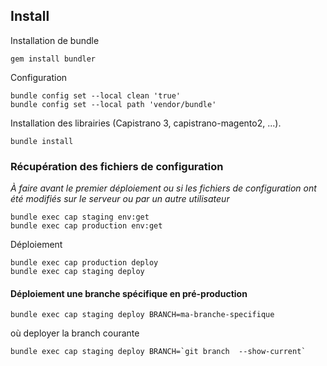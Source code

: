 
## Install

Installation de bundle

	gem install bundler

Configuration

    bundle config set --local clean 'true'
    bundle config set --local path 'vendor/bundle'

Installation des librairies (Capistrano 3, capistrano-magento2, ...). 

	bundle install

### Récupération des fichiers de configuration <br>
*À faire avant le premier déploiement ou si les fichiers de configuration ont été modifiés sur le serveur ou par un autre utilisateur*

	bundle exec cap staging env:get
	bundle exec cap production env:get
	
Déploiement

	bundle exec cap production deploy
	bundle exec cap staging deploy

#### Déploiement une branche spécifique en pré-production

    bundle exec cap staging deploy BRANCH=ma-branche-specifique

où deployer la branch courante

    bundle exec cap staging deploy BRANCH=`git branch  --show-current`